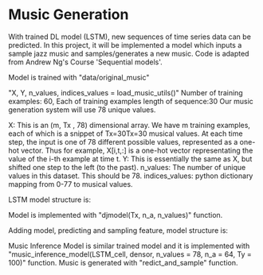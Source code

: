 # Music Generation

With trained DL model (LSTM), new sequences of time series data can be predicted. In this project, it will be implemented a model which inputs a sample jazz music and samples/generates a new music. Code is adapted from Andrew Ng's Course 'Sequential models'.

Model is trained with "data/original_music"

"X, Y, n_values, indices_values = load_music_utils()"
Number of training examples: 60,
Each of training examples length of sequence:30
Our music generation system will use 78 unique values. 

X: This is an (m,  Tx , 78) dimensional array. We have m training examples, each of which is a snippet of  Tx=30Tx=30  musical values. At each time step, the input is one of 78 different possible values, represented as a one-hot vector. Thus for example, X[i,t,:] is a one-hot vector representating the value of the i-th example at time t.
Y: This is essentially the same as X, but shifted one step to the left (to the past). 
n_values: The number of unique values in this dataset. This should be 78.
indices_values: python dictionary mapping from 0-77 to musical values.

LSTM model structure is:


Model is implemented with "djmodel(Tx, n_a, n_values)" function.


Adding model, predicting and sampling feature, model structure is: 


Music Inference Model is similar trained model and it is implemented with "music_inference_model(LSTM_cell, densor, n_values = 78, n_a = 64, Ty = 100)" function.
Music is generated with "redict_and_sample" function.